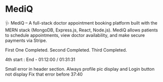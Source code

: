 # MediQ

🩺 MediQ – A full-stack doctor appointment booking platform built with the MERN stack (MongoDB, Express.js, React, Node.js). MediQ allows patients to schedule appointments, view doctor availability, and make secure payments via Stripe.

First One Completed.
Second Completed.
Third Completed.

4th start :
End - 01:12:00 / 01:31:31

Small error in header section. Always profile pic display and Login button not display
Fix that error before 37:40

